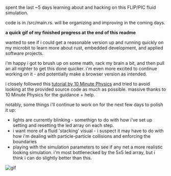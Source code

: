 spent the last ~5 days learning about and hacking on this FLIP/PIC fluid simulation.

code is in /src/main.rs. will be organizing and improving in the coming days.

**a quick gif of my finished progress at the end of this readme**

wanted to see if i could get a reasonable version up and running quickly on my microbit to learn more about rust, embedded development, and applied software projects.

i'm happy i got to brush up on some math, rack my brain a bit, and then pull an all nighter to get this done quicker. i'm even more excited to continue working on it - and potentially make a browser version as intended.

i closely followed this [tutorial by 10 Minute Physics](https://www.youtube.com/watch?v=XmzBREkK8kY) and tried to avoid looking at the provided source code as much as possible. massive thanks to 10 Minute Physics for the guidance + help.

notably, some things i'll continue to work on for the next few days to polish it up:
- lights are currently blinking - somethign to do with how i've set up setting and resetting the led array on each step. 
- i want more of a fluid 'stacking' visual - i suspect it may have to do with how i'm dealing with particle-particle collisions and enforcing the boundaries
- playing with the simulation parameters to see if any net a more realistic looking simulation. i'm most bottlenecked by the 5x5 led array, but i think i can do slightly better than this.

![gif](IMG_4149.gif)